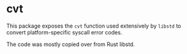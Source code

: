 # cvt

This package exposes the `cvt` function used extensively by `libstd` to
convert platform-specific syscall error codes.

The code was mostly copied over from Rust libstd.
